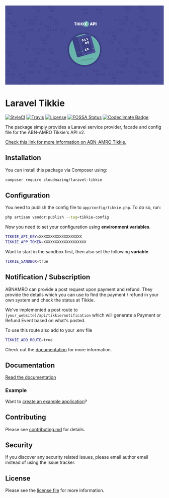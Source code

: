 ![Tikkie Logo][tikkie-logo]

# Laravel Tikkie
[![StyleCI][ico-styleci]][link-styleci]
[![Travis][ico-travis]][link-travis]
[![License][ico-license]][link-license]
[![FOSSA Status][ico-fossa]][link-fossa]
[![Codeclimate Badge][ico-codeclimate]][link-codeclimate]


The package simply provides a Laravel service provider, facade and config file for the ABN-AMRO Tikkie's API v2. 

[Check this link for more information on ABN-AMRO Tikkie.](https://developer.abnamro.com/api/tikkie-v2/overview)

## Installation

You can install this package via Composer using:

```bash
composer require cloudmazing/laravel-tikkie
```

## Configuration

You need to publish the config file to `app/config/tikkie.php`. To do so, run:

```bash
php artisan vendor:publish --tag=tikkie-config
```

Now you need to set your configuration using **environment variables**.

```bash
TIKKIE_API_KEY=XXXXXXXXXXXXXXXXXXX
TIKKIE_APP_TOKEN=XXXXXXXXXXXXXXXXXXX
```

Want to start in the sandbox first, then also set the following **variable**
```bash
TIKKIE_SANDBOX=true
```

## Notification / Subscription
ABNAMRO can provide a post request upon payment and refund. They provide the details 
which you can use to find the payment / refund in your own system and check the status 
at Tikkie.

We've implemented a post route to ```[your_website]/api/tikkie/notification``` which will
generate a Payment or Refund Event based on what's posted. 

To use this route also add to your .env file 
```bash
TIKKIE_ADD_ROUTE=true
```     

Check out the [documentation](docs/Subscription.md) for more information.

## Documentation
[Read the documentation](docs/Tikkie.md)
 
### Example
Want to [create an example application](docs/Example.md)?  

## Contributing

Please see [contributing.md](contributing.md) for details.

## Security

If you discover any security related issues, please email author email instead of using the issue tracker.

## License

Please see the [license file](license.md) for more information.

[tikkie-logo]: img/TikkieAPI.png

[ico-license]: https://poser.pugx.org/jwiegant/laravel-tikkie/license
[link-license]: https://github.com/jwiegant/laravel-tikkie/blob/HEAD/license.md
[ico-travis]: https://travis-ci.org/jwiegant/laravel-tikkie.svg?branch=master
[link-travis]: https://travis-ci.org/github/jwiegant/laravel-tikkie
[ico-styleci]: https://github.styleci.io/repos/256785939/shield?branch=master
[link-styleci]: https://github.styleci.io/repos/256785939
[ico-fossa]: https://app.fossa.io/api/projects/git%2Bgithub.com%2Fjwiegant%2Flaravel-tikkie.svg?type=shield
[link-fossa]: https://app.fossa.io/projects/git%2Bgithub.com%2Fjwiegant%2Flaravel-tikkie?ref=badge_shield
[ico-codacy]: https://api.codacy.com/project/badge/Grade/63ad808eb0554709bf7751908a925de0
[link-codacy]: https://www.codacy.com/manual/jwiegant/laravel-tikkie?utm_source=github.com&amp;utm_medium=referral&amp;utm_content=jwiegant/laravel-tikkie&amp;utm_campaign=Badge_Grade
[ico-codeclimate]: https://api.codeclimate.com/v1/badges/dcf531a11061fd7a13c4/maintainability
[link-codeclimate]: https://codeclimate.com/github/jwiegant/laravel-tikkie/maintainability

